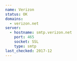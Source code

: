 ```yaml
---
name: Verizon
status: OK
domains: 
  - verizon.net
server:
  - hostname: smtp.verizon.net
    port: 465
    socket: SSL
    type: smtp
last_checked: 2017-12
---
```

